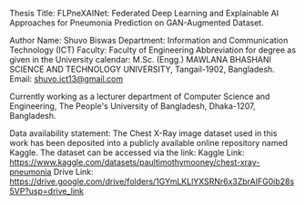 Thesis Title: FLPneXAINet: Federated Deep Learning and Explainable AI Approaches for Pneumonia Prediction on GAN-Augmented Dataset.

Author Name: Shuvo Biswas
Department: Information and Communication Technology (ICT)
Faculty: Faculty of Engineering
Abbreviation for degree as given in the University calendar: M.Sc. (Engg.)
MAWLANA BHASHANI SCIENCE AND TECHNOLOGY UNIVERSITY, Tangail-1902, Bangladesh.
Email: shuvo.ict13@gmail.com

Currently working as a lecturer department of Computer Science and Engineering,
The People's University of Bangladesh, Dhaka-1207, Bangladesh. 

Data availability statement: 
The Chest X-Ray image dataset used in this work has been deposited into a publicly available online repository named Kaggle. The dataset can be accessed via the link: 
Kaggle Link: https://www.kaggle.com/datasets/paultimothymooney/chest-xray-pneumonia
Drive Link: https://drive.google.com/drive/folders/1GYmLKLlYXSRNr6x3ZbrAIFG0ib28s5VP?usp=drive_link
